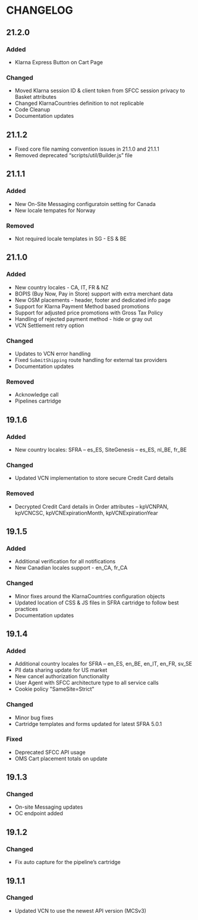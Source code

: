 # CHANGELOG

## 21.2.0
### Added
* Klarna Express Button on Cart Page

### Changed
* Moved Klarna session ID & client token from SFCC session privacy to Basket attributes
* Changed KlarnaCountries definition to not replicable
* Code Cleanup
* Documentation updates

## 21.1.2
* Fixed core file naming convention issues in 21.1.0 and 21.1.1
* Removed deprecated “scripts/util/Builder.js” file

## 21.1.1
### Added
* New On-Site Messaging configuratoin setting for Canada
* New locale tempates for Norway

### Removed
* Not required locale templates in SG - ES & BE

## 21.1.0
### Added
* New country locales - CA, IT, FR & NZ
* BOPIS (Buy Now, Pay in Store) support with extra merchant data
* New OSM placements - header, footer and dedicated info page
* Support for Klarna Payment Method based promotions
* Support for adjusted price promotions with Gross Tax Policy
* Handling of rejected payment method - hide or gray out
* VCN Settlement retry option

### Changed
* Updates to VCN error handling
* Fixed `SubmitShipping` route handling for external tax providers
* Documentation updates


### Removed
* Acknowledge call
* Pipelines cartridge

## 19.1.6
### Added
* New country locales: SFRA – es_ES, SiteGenesis – es_ES, nl_BE, fr_BE

### Changed
* Updated VCN implementation to store secure Credit Card details

### Removed
* Decrypted Credit Card details in Order attributes – kpVCNPAN, kpVCNCSC, kpVCNExpirationMonth, kpVCNExpirationYear

## 19.1.5
### Added
* Additional verification for all notifications
* New Canadian locales support - en_CA, fr_CA

### Changed
* Minor fixes around the KlarnaCountries configuration objects
* Updated location of CSS & JS files in SFRA cartridge to follow best practices
* Documentation updates

## 19.1.4
### Added
* Additional country locales for SFRA – en_ES, en_BE, en_IT, en_FR, sv_SE
* PII data sharing update for US market
* New cancel authorization functionality
* User Agent with SFCC architecture type to all service calls
* Cookie policy "SameSite=Strict"

### Changed
* Minor bug fixes
* Cartridge templates and forms updated for latest SFRA 5.0.1

### Fixed
* Deprecated SFCC API usage
* OMS Cart placement totals on update

## 19.1.3
### Changed
* On-site Messaging updates
* OC endpoint added

## 19.1.2
### Changed
* Fix auto capture for the pipeline’s cartridge

## 19.1.1
### Changed
* Updated VCN to use the newest API version (MCSv3)
